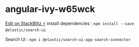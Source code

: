 # angular-ivy-w65wck

[Edit on StackBlitz ⚡️](https://stackblitz.com/edit/angular-ivy-w65wck)
install dependencies : `npm install --save @elastic/search-ui`

Search Ui : `npm i @elastic/search-ui-app-search-connector`
